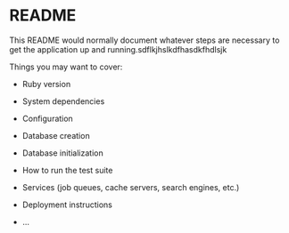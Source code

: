 # README

This README would normally document whatever steps are necessary to get the
application up and running.sdflkjhslkdfhasdkfhdlsjk

Things you may want to cover:

* Ruby version

* System dependencies

* Configuration

* Database creation

* Database initialization

* How to run the test suite

* Services (job queues, cache servers, search engines, etc.)

* Deployment instructions

* ...
